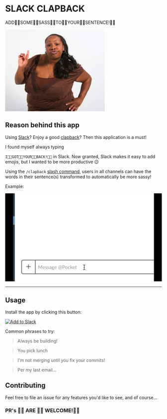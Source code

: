 # SLACK CLAPBACK

<p align="center">
  <p>ADD👏🏾SOME👏🏾SASS👏🏾TO👏🏾YOUR👏🏾SENTENCE!👏🏾</p>
  <img src='./images/sassy.jpg'/>
</p>

## Reason behind this app

Using [Slack](https://slack.com/)? Enjoy a good [clapback](https://www.urbandictionary.com/define.php?term=clapback)? Then this application is a must!

I found myself always typing

`I👏🏾GOT👏🏾YOUR👏🏾BACK!👏🏾` in Slack.  Now granted, Slack makes it easy to add emojis, but I wanted to be more productive 😉

Using the `/clapback` [slash command](https://api.slack.com/slash-commands), users in all channels can have the words in their sentence(s) transformed to automatically be more sassy!

Example:

![EXAMPLE](./images/clapback-example.gif)

---

## Usage

Install the app by clicking this button:

<a href="https://slack.com/oauth/authorize?client_id=2350673601.387252996256&scope=commands,chat:write:bot"><img alt="Add to Slack" height="40" width="139" src="https://platform.slack-edge.com/img/add_to_slack.png" srcset="https://platform.slack-edge.com/img/add_to_slack.png 1x, https://platform.slack-edge.com/img/add_to_slack@2x.png 2x" /></a>

Common phrases to try:

> Always be building!

> You pick lunch

> I'm not merging until you fix your commits!

> Per my last email...

## Contributing

Feel free to file an issue for any features you'd like to see, and of course...

### PR's 👏🏾 ARE 👏🏾 WELCOME!👏🏾